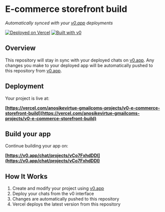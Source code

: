 # E-commerce storefront build

*Automatically synced with your [v0.app](https://v0.app) deployments*

[![Deployed on Vercel](https://img.shields.io/badge/Deployed%20on-Vercel-black?style=for-the-badge&logo=vercel)](https://vercel.com/anosikevirtue-gmailcoms-projects/v0-e-commerce-storefront-build)
[![Built with v0](https://img.shields.io/badge/Built%20with-v0.app-black?style=for-the-badge)](https://v0.app/chat/projects/vCo7FxhdDDI)

## Overview

This repository will stay in sync with your deployed chats on [v0.app](https://v0.app).
Any changes you make to your deployed app will be automatically pushed to this repository from [v0.app](https://v0.app).

## Deployment

Your project is live at:

**[https://vercel.com/anosikevirtue-gmailcoms-projects/v0-e-commerce-storefront-build](https://vercel.com/anosikevirtue-gmailcoms-projects/v0-e-commerce-storefront-build)**

## Build your app

Continue building your app on:

**[https://v0.app/chat/projects/vCo7FxhdDDI](https://v0.app/chat/projects/vCo7FxhdDDI)**

## How It Works

1. Create and modify your project using [v0.app](https://v0.app)
2. Deploy your chats from the v0 interface
3. Changes are automatically pushed to this repository
4. Vercel deploys the latest version from this repository